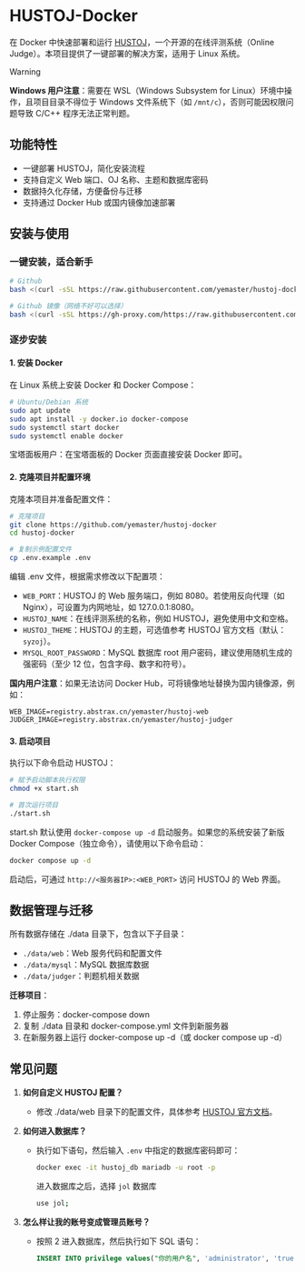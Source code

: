 # HUSTOJ-Docker

在 Docker 中快速部署和运行 [HUSTOJ](https://github.com/zhblue/hustoj)，一个开源的在线评测系统（Online Judge）。本项目提供了一键部署的解决方案，适用于 Linux 系统。

> [!WARNING]
>
> **Windows 用户注意**：需要在 WSL（Windows Subsystem for Linux）环境中操作，且项目目录不得位于 Windows 文件系统下（如 `/mnt/c`），否则可能因权限问题导致 C/C++ 程序无法正常判题。

## 功能特性

- 一键部署 HUSTOJ，简化安装流程
- 支持自定义 Web 端口、OJ 名称、主题和数据库密码
- 数据持久化存储，方便备份与迁移
- 支持通过 Docker Hub 或国内镜像加速部署

## 安装与使用

### 一键安装，适合新手

```bash
# Github
bash <(curl -sSL https://raw.githubusercontent.com/yemaster/hustoj-docker/refs/heads/master/install.sh)

# Github 镜像（网络不好可以选择）
bash <(curl -sSL https://gh-proxy.com/https://raw.githubusercontent.com/yemaster/hustoj-docker/refs/heads/master/install.sh)
```

### 逐步安装

#### 1. 安装 Docker

在 Linux 系统上安装 Docker 和 Docker Compose：

```bash
# Ubuntu/Debian 系统
sudo apt update
sudo apt install -y docker.io docker-compose
sudo systemctl start docker
sudo systemctl enable docker
```

宝塔面板用户：在宝塔面板的 Docker 页面直接安装 Docker 即可。

#### 2. 克隆项目并配置环境

克隆本项目并准备配置文件：

```bash
# 克隆项目
git clone https://github.com/yemaster/hustoj-docker
cd hustoj-docker

# 复制示例配置文件
cp .env.example .env
```

编辑 .env 文件，根据需求修改以下配置项：

- `WEB_PORT`：HUSTOJ 的 Web 服务端口，例如 8080。若使用反向代理（如 Nginx），可设置为内网地址，如 127.0.0.1:8080。
- `HUSTOJ_NAME`：在线评测系统的名称，例如 HUSTOJ，避免使用中文和空格。
- `HUSTOJ_THEME`：HUSTOJ 的主题，可选值参考 HUSTOJ 官方文档（默认：`syzoj`）。
- `MYSQL_ROOT_PASSWORD`：MySQL 数据库 root 用户密码，建议使用随机生成的强密码（至少 12 位，包含字母、数字和符号）。

**国内用户注意**：如果无法访问 Docker Hub，可将镜像地址替换为国内镜像源，例如：

```env
WEB_IMAGE=registry.abstrax.cn/yemaster/hustoj-web
JUDGER_IMAGE=registry.abstrax.cn/yemaster/hustoj-judger
```

#### 3. 启动项目

执行以下命令启动 HUSTOJ：

```bash
# 赋予启动脚本执行权限
chmod +x start.sh

# 首次运行项目
./start.sh
```

start.sh 默认使用 `docker-compose up -d` 启动服务。如果您的系统安装了新版 Docker Compose（独立命令），请使用以下命令启动：

```bash
docker compose up -d
```

启动后，可通过 `http://<服务器IP>:<WEB_PORT>` 访问 HUSTOJ 的 Web 界面。

## 数据管理与迁移

所有数据存储在 ./data 目录下，包含以下子目录：

- `./data/web`：Web 服务代码和配置文件
- `./data/mysql`：MySQL 数据库数据
- `./data/judger`：判题机相关数据

**迁移项目**：

1. 停止服务：docker-compose down
2. 复制 ./data 目录和 docker-compose.yml 文件到新服务器
3. 在新服务器上运行 docker-compose up -d（或 docker compose up -d）

## 常见问题

1. **如何自定义 HUSTOJ 配置？**

   - 修改 ./data/web 目录下的配置文件，具体参考 [HUSTOJ 官方文档](https://github.com/zhblue/hustoj)。

2. **如何进入数据库？**

   - 执行如下语句，然后输入 `.env` 中指定的数据库密码即可：

     ```bash
     docker exec -it hustoj_db mariadb -u root -p
     ```

     进入数据库之后，选择 `jol` 数据库

     ```bash
     use jol;
     ```

3. **怎么样让我的账号变成管理员账号？**

   - 按照 2 进入数据库，然后执行如下 SQL 语句：

     ```sql
     INSERT INTO privilege values("你的用户名", 'administrator', 'true', 'N');
     ```